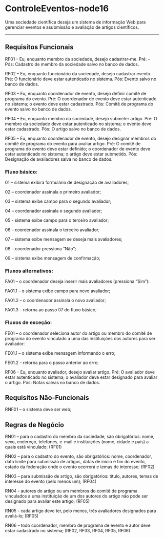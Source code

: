 # ControleEventos-node16

Uma sociedade científica deseja um sistema de informação Web para gerenciar eventos e asubmissão e avaliação de artigos científicos.

---

## Requisitos Funcionais

RF01 – Eu, enquanto membro da sociedade, desejo cadastrar-me.
Pré: -
Pós: Cadastro de membro da sociedade salvo no banco de dados.

RF02 – Eu, enquanto funcionário da sociedade, desejo cadastrar evento.
Pré: O funcionário deve estar autenticado no sistema.
Pós: Evento salvo no banco de dados.

RF03 – Eu, enquanto coordenador de evento, desejo definir comitê de programa do evento.
Pré: O coordenador de evento deve estar autenticado no sistema; o evento deve estar cadastrado.
Pós: Comitê de programa do evento salvo no banco de dados.

RF04 – Eu, enquanto membro da sociedade, desejo submeter artigo.
Pré: O membro da sociedade deve estar autenticado no sistema; o evento deve estar cadastrado.
Pós: O artigo salvo no banco de dados.

RF05 – Eu, enquanto coordenador de evento, desejo designar membros do comitê de programa do evento para avaliar artigo.
Pré: O comitê de programa do evento deve estar definido; o coordenador de evento deve estar autenticado no sistema; o artigo deve estar submetido.
Pós: Designação de avaliadores salva no banco de dados.

### Fluxo básico:

01 – sistema exibirá formulário de designação de avaliadores;

02 – coordenador assinala o primeiro avaliador;

03 – sistema exibe campo para o segundo avaliador;

04 – coordenador assinala o segundo avaliador;

05 - sistema exibe campo para o terceiro avaliador;

06 - coordenador assinala o terceiro avaliador;

07 – sistema exibe mensagem se deseja mais avaliadores;

08 – coordenador pressiona “Não”;

09 – sistema exibe mensagem de confirmação;

### Fluxos alternativos:

FA01 – o coordenador deseja inserir mais avaliadores (pressiona “Sim”):

FA01.1 – o sistema exibe campo para novo avaliador;

FA01.2 – o coordenador assinala o novo avaliador;

FA01.3 – retorna ao passo 07 do fluxo básico;

### Fluxos de exceção:

FE01 – o coordenador seleciona autor do artigo ou membro do comitê de programa do evento vinculado a uma das instituições dos autores para ser avaliador:

FE01.1 – o sistema exibe mensagem informando o erro;

FE01.2 – retorna para o passo anterior ao erro;

RF06 – Eu, enquanto avaliador, desejo avaliar artigo.
Pré: O avaliador deve estar autenticado no sistema; o avaliador deve estar designado para avaliar o artigo.
Pós: Notas salvas no banco de dados.

## Requisitos Não-Funcionais

RNF01 – o sistema deve ser web;

## Regras de Negócio

RN01 – para o cadastro do membro da sociedade, são obrigatórios: nome, sexo, endereço, telefones, e-mail e instituições (nome, cidade e país) a quais está vinculado; (RF01)

RN02 – para o cadastro do evento, são obrigatórios: nome, coordenador, data limite para submissão de artigos, datas de início e fim do evento, estado da federação onde o evento ocorrerá e temas de interesse; (RF02)

RN03 – para submissão de artigo, são obrigatórios: título, autores, temas de interesse do evento (pelo menos um); (RF04)

RN04 - autores do artigo ou um membros do comitê de programa vinculados a uma instituição de um dos autores do artigo não pode ser designado para avaliar este artigo; (RF05)

RN05 - cada artigo deve ter, pelo menos, três avaliadores designados para avaliá-lo; (RF05)

RN06 – todo coordenador, membro de programa de evento e autor deve estar cadastrado no sistema; (RF02, RF03, RF04, RF05, RF06)
